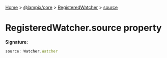 [Home](./index) &gt; [@lampix/core](./core.md) &gt; [RegisteredWatcher](./core.registeredwatcher.md) &gt; [source](./core.registeredwatcher.source.md)

# RegisteredWatcher.source property


**Signature:**
```javascript
source: Watcher.Watcher
```
